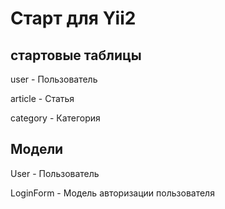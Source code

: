 # Старт для Yii2 #

## стартовые таблицы ##

user - Пользователь

article - Статья

category - Категория

## Модели ##

User - Пользователь

LoginForm - Модель авторизации пользователя